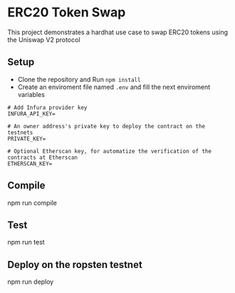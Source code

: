 # ERC20 Token Swap

This project demonstrates a hardhat use case to swap ERC20 tokens using the Uniswap V2 protocol

## Setup

- Clone the repository and Run `npm install`
- Create an enviroment file named `.env` and fill the next enviroment variables

```
# Add Infura provider key
INFURA_API_KEY=

# An owner address's private key to deploy the contract on the testnets
PRIVATE_KEY=

# Optional Etherscan key, for automatize the verification of the contracts at Etherscan
ETHERSCAN_KEY=

```

## Compile
npm run compile

## Test
npm run test

## Deploy on the ropsten testnet
npm run deploy
